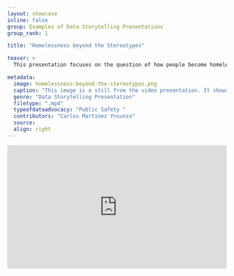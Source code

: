 ```yaml
---
layout: showcase
inline: false
group: Examples of Data Storytelling Presentations
group_rank: 1

title: "Homelessness beyond the Stereotypes"

teaser: >
  This presentation focuses on the question of how people become homelessness and draws on several data visualizations to explain how a variety of factors, causes, or life crises are often at play, most of which have nothing to do with the stereotype of drug addition. From this empathetic vantage point, the presentation then explores possible solutions and best practices, both for individual citizens and local governments.

metadata:
  image: homelessness-beyond-the-stereotypes.png
  caption: "This image is a still from the video presentation. It shows the student, Carlos, a masculine individual wearing a black hoodie, speaking to the camera."
  genre: "Data Storytelling Presentation"
  filetype: ".mp4"
  typeofdataadvocacy: "Public Safety "
  contributors: "Carlos Martinez Ynsunza"
  source: 
  align: right
---
```


<div style="max-width: 1280px"><div style="position: relative; padding-bottom: 56.25%; height: 0; overflow: hidden;"><iframe src="https://www.youtube.com/embed/S8Ax4S26UbM?si=rhPE1yXL6IjiQKT2" width="1280" height="720" frameborder="0" scrolling="no" allowfullscreen allow="autoplay" title="Rehabilitation vs. Punishment" style="border:none; position: absolute; top: 0; left: 0; right: 0; bottom: 0; height: 100%; max-width: 100%;"></iframe></div></div>
<br>


